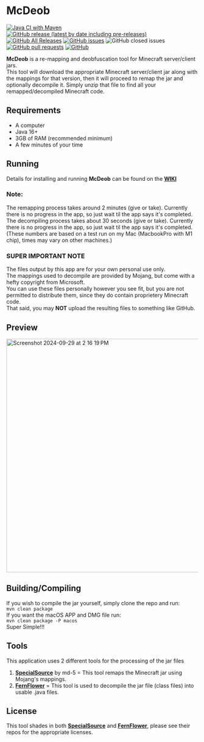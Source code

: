 # McDeob

[![Java CI with Maven](https://github.com/ShaneBeeStudios/McDeob/workflows/Java%20CI%20with%20Maven/badge.svg)](https://github.com/ShaneBeeStudios/McDeob/actions)
[![GitHub release (latest by date including pre-releases)](https://img.shields.io/github/v/release/ShaneBeeStudios/McDeob?include_prereleases)](https://github.com/ShaneBeeStudios/McDeob/releases/latest)
[![GitHub All Releases](https://img.shields.io/github/downloads/ShaneBeeStudios/McDeob/total)](https://github.com/ShaneBeeStudios/McDeob/releases)
[![GitHub issues](https://img.shields.io/github/issues/ShaneBeeStudios/McDeob)](https://github.com/ShaneBeeStudios/McDeob/issues)
![GitHub closed issues](https://img.shields.io/github/issues-closed/ShaneBeeStudios/McDeob)
[![GitHub pull requests](https://img.shields.io/github/issues-pr/ShaneBeeStudios/McDeob)](https://github.com/ShaneBeeStudios/McDeob/pulls)
[![GitHub](https://img.shields.io/github/license/ShaneBeeStudios/McDeob)](https://github.com/ShaneBeeStudios/McDeob/blob/master/LICENSE)

**McDeob** is a re-mapping and deobfuscation tool for Minecraft server/client jars.   
This tool will download the appropriate Minecraft server/client jar along with the mappings for that version, 
then it will proceed to remap the jar and optionally decompile it. Simply unzip that file to find all your remapped/decompiled Minecraft code.

## Requirements
- A computer
- Java 16+
- 3GB of RAM (recommended minimum)
- A few minutes of your time

## Running
Details for installing and running **McDeob** can be found on the [**WIKI**](https://github.com/ShaneBeeStudios/McDeob/wiki)

### Note:
The remapping process takes around 2 minutes (give or take). Currently there is no progress in the app, so just wait til the app says it's completed.   
The decompiling process takes about 30 seconds (give or take). Currently there is no progress in the app, so just wait til the app says it's completed.    
(These numbers are based on a test run on my Mac (MacbookPro with M1 chip), times may vary on other machines.)

### SUPER IMPORTANT NOTE
The files output by this app are for your own personal use only.   
The mappings used to decompile are provided by Mojang, but come with a hefty copyright from Microsoft.   
You can use these files personally however you see fit, but you are not permitted to distribute them, since they do contain proprietery Minecraft code.    
That said, you may **NOT** upload the resulting files to something like GitHub.

## Preview
<img width="612" alt="Screenshot 2024-09-29 at 2 16 19 PM" src="https://github.com/user-attachments/assets/46bc9dc6-0ef8-43ec-983b-024c434ddf6d">


## Building/Compiling
If you wish to compile the jar yourself, simply clone the repo and run:    
`mvn clean package`       
If you want the macOS APP and DMG file run:    
`mvn clean package -P macos`     
Super Simple!!!

## Tools
This application uses 2 different tools for the processing of the jar files
1) [**SpecialSource**](https://github.com/md-5/SpecialSource) by md-5 = This tool remaps the Minecraft jar using Mojang's mappings. 
2) [**FernFlower**](https://github.com/PaperMC/patched-spigot-fernflower) = This tool is used to decompile the jar file (class files) into usable .java files.

## License
This tool shades in both [**SpecialSource**](https://github.com/md-5/SpecialSource) and [**FernFlower**](https://github.com/PaperMC/patched-spigot-fernflower),
please see their repos for the appropriate licenses. 
